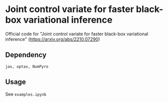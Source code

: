 # Joint control variate for faster black-box variational inference

Official code for "Joint control variate for faster black-box variational inference" (https://arxiv.org/abs/2210.07290)

## Dependency

```
jax, optax, NumPyro
```


## Usage

See `examples.ipynb`
